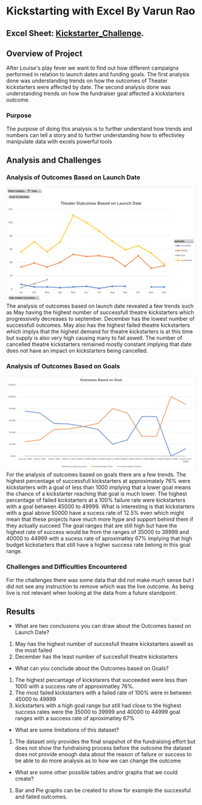 # Kickstarting with Excel By Varun Rao

## Excel Sheet: [Kickstarter_Challenge](Kickstarter_Challenge.xlsx).

## Overview of Project
After Louise's play fever we want to find out how different campaigns performed in relation to launch dates and funding goals. 
The first analysis done was understanding trends on how the outcomes of Theater kickstarters were affected by date.
The second analysis done was understanding trends on how the fundraiser goal affected a kickstarters outcome.   
### Purpose
The purpose of doing this analysis is to further understand how trends and numbers can tell a story and to further understanding how to effectivley manipulate data with excels powerful tools
## Analysis and Challenges

### Analysis of Outcomes Based on Launch Date
![Theatre_Outcomes_Based_on_Launch_Date](Resources/Theater_Outcomes_vs_Launch.png)
The analysis of outcomes based on launch date revealed a few trends such as May having the highest number of successfull theatre kickstarters which progressively decreases to september.
December has the lowest number of successfull outcomes. May also has the highest failed theatre kickstarters which implys that the highest demand for theatre kickstarters is at this time but supply is also very high causing many to fail aswell.
The number of cancelled theatre kickstarters remained mostly constant implying that date does not have an impact on kickstarters being cancelled.
### Analysis of Outcomes Based on Goals
![Outcomes_Based_on_Goals](Resources/Outcomes_vs_Goals.png)
For the analysis of outcomes based on goals there are a few trends. The highest percentage of successfull kickstarters at approximately 76% were kickstarters with a goal of less than 1000 implying that a lower goal means the chance of a kickstarter reaching that goal is much lower.
The highest percentage of failed kickstarters at a 100% failure rate were kickstarters with a goal between 45000 to 49999. What is interesting is that kickstarters with a goal above 50000 have a sucess rate of 12.5% even which might mean that these projects have much more hype and support behind them if they actually succeed
The goal ranges that are still high but have the highest rate of success would be from the ranges of 35000 to 39999 and 40000 to 44999 with a sucess rate of aproximatley 67% implying that high budget kickstarters that still have a higher success rate belong in this goal range.
### Challenges and Difficulties Encountered
For the challenges there was some data that did not make much sense but I did not see any instruction to remove which was the live outcome. As being live is not relevant when looking at the data from a future standpoint.
## Results

- What are two conclusions you can draw about the Outcomes based on Launch Date?
1. May has the highest number of succesfull theatre kickstarters aswell as the most failed 
2. December has the least number of succesfull theatre kickstarters 
- What can you conclude about the Outcomes based on Goals?
1. The highest percantage of kickstarers that succeeded were less than 1000 with a success rate of approximatley 76%.
2. The most failed kickstarters with a failed rate of 100% were in between 45000 to 49999
3. kickstarters with a high goal range but still had close to the highest success rates were the 35000 to 39999 and 40000 to 44999 goal ranges with a success rate of aproximatley 67%
- What are some limitations of this dataset?
1. The dataset only provides the final snapshot of the fundraising effort but does not show the fundraising process before the outcome
the dataset does not provide enough data about the reason of failure or success to be able to do more analysis as to how we can change the outcome
- What are some other possible tables and/or graphs that we could create?
1. Bar and Pie graphs can be created to show for example the successful and failed outcomes.
